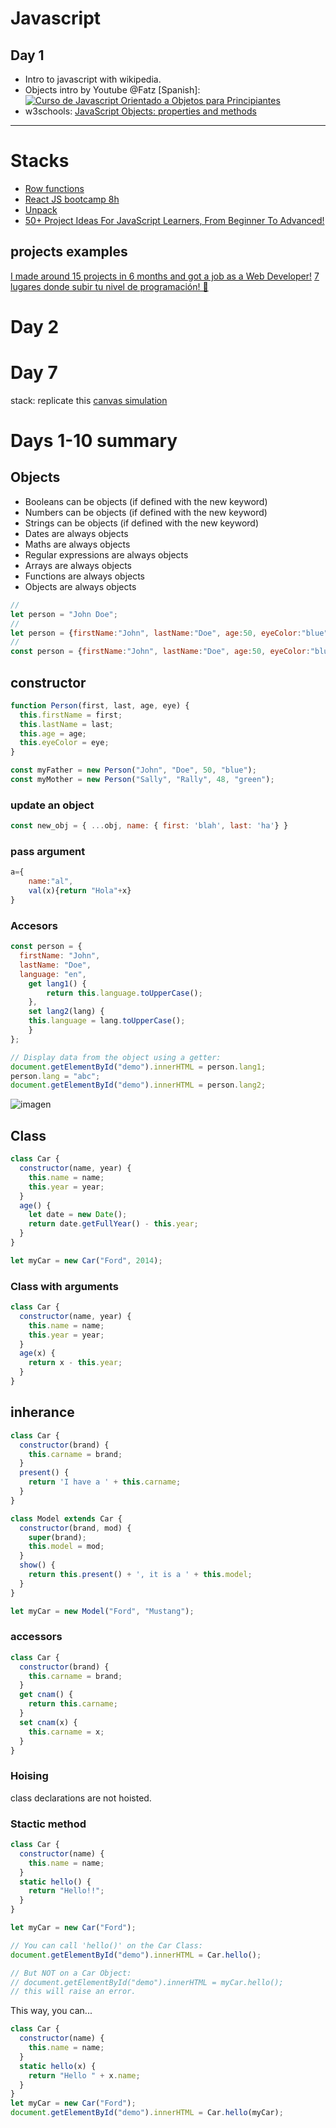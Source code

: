# Javascript

## Day 1
* Intro to javascript with wikipedia.
* Objects intro by Youtube @Fatz
[Spanish]: [![Curso de Javascript Orientado a Objetos para Principiantes](https://res.cloudinary.com/marcomontalbano/image/upload/v1652499788/video_to_markdown/images/youtube--N_t1A39IB_8-c05b58ac6eb4c4700831b2b3070cd403.jpg)](https://youtu.be/N_t1A39IB_8 "Curso de Javascript Orientado a Objetos para Principiantes")
* w3schools: [JavaScript Objects: properties and methods](https://www.w3schools.com/js/js_object_definition.asp)

[comment]: <> (https://video-to-markdown.marcomontalbano.com/)
---
# Stacks
* [Row functions](https://twitter.com/lupitacode/status/1524910302311088134?s=20&t=ir417jg0H79zcS8UL0swlA)
* [React JS bootcamp 8h](https://youtu.be/6Jfk8ic3KVk)
* [Unpack](https://developer.mozilla.org/en-US/docs/Web/JavaScript/Reference/Operators/Destructuring_assignment)
* [50+ Project Ideas For JavaScript Learners, From Beginner To Advanced!](https://twitter.com/Amit_T18/status/1525069603944034304?s=20&t=fqf9rynt9jsXM1bE-F7w8w)
## projects examples
[I made around 15 projects in 6 months and got a job as a Web Developer!](https://twitter.com/tanishka__yadav/status/1525814072415240193?s=20&t=yAvNFJhVsEjiPVKt7zxtZQ)
[7 lugares donde subir tu nivel de programación! 🚀](https://twitter.com/Open_Bootcamp/status/1523740030774169601?s=20&t=oH0ynGff_xdL3D8L-CO22Q)

# Day 2

# Day 7
stack:
replicate this [canvas simulation](https://29a.ch/sandbox/2010/box2d2/test.html)

# Days 1-10 summary
## Objects
* Booleans can be objects (if defined with the new keyword)
* Numbers can be objects (if defined with the new keyword)
* Strings can be objects (if defined with the new keyword)
* Dates are always objects
* Maths are always objects
* Regular expressions are always objects
* Arrays are always objects
* Functions are always objects
* Objects are always objects

``` javascript
//
let person = "John Doe";
//
let person = {firstName:"John", lastName:"Doe", age:50, eyeColor:"blue"};
//
const person = {firstName:"John", lastName:"Doe", age:50, eyeColor:"blue"};
```

## constructor
``` javascript
function Person(first, last, age, eye) {
  this.firstName = first;
  this.lastName = last;
  this.age = age;
  this.eyeColor = eye;
}

const myFather = new Person("John", "Doe", 50, "blue");
const myMother = new Person("Sally", "Rally", 48, "green");
```

### update an object
``` javascript
const new_obj = { ...obj, name: { first: 'blah', last: 'ha'} }
```

### pass argument
``` javascript
a={
    name:"al",
    val(x){return "Hola"+x}
}
```
### Accesors
``` javascript
const person = {
  firstName: "John",
  lastName: "Doe",
  language: "en",
    get lang1() {
        return this.language.toUpperCase();
    },
    set lang2(lang) {
    this.language = lang.toUpperCase();
    }
};

// Display data from the object using a getter:
document.getElementById("demo").innerHTML = person.lang1;
person.lang = "abc";
document.getElementById("demo").innerHTML = person.lang2;
```

![imagen](Day9/GetSet.PNG)


## Class
``` javascript
class Car {
  constructor(name, year) {
    this.name = name;
    this.year = year;
  }
  age() {
    let date = new Date();
    return date.getFullYear() - this.year;
  }
}

let myCar = new Car("Ford", 2014);
```
### Class with arguments
``` javascript 
class Car {
  constructor(name, year) {
    this.name = name;
    this.year = year;
  }
  age(x) {
    return x - this.year;
  }
}
```

## inherance
``` javascript
class Car {
  constructor(brand) {
    this.carname = brand;
  }
  present() {
    return 'I have a ' + this.carname;
  }
}

class Model extends Car {
  constructor(brand, mod) {
    super(brand);
    this.model = mod;
  }
  show() {
    return this.present() + ', it is a ' + this.model;
  }
}

let myCar = new Model("Ford", "Mustang");
```

### accessors
``` javascript
class Car {
  constructor(brand) {
    this.carname = brand;
  }
  get cnam() {
    return this.carname;
  }
  set cnam(x) {
    this.carname = x;
  }
}
```

### Hoising
class declarations are not hoisted.

### Stactic method
``` javascript
class Car {
  constructor(name) {
    this.name = name;
  }
  static hello() {
    return "Hello!!";
  }
}

let myCar = new Car("Ford");

// You can call 'hello()' on the Car Class:
document.getElementById("demo").innerHTML = Car.hello();

// But NOT on a Car Object:
// document.getElementById("demo").innerHTML = myCar.hello();
// this will raise an error.
```
This way, you can...
``` javascript
class Car {
  constructor(name) {
    this.name = name;
  }
  static hello(x) {
    return "Hello " + x.name;
  }
}
let myCar = new Car("Ford");
document.getElementById("demo").innerHTML = Car.hello(myCar);
```